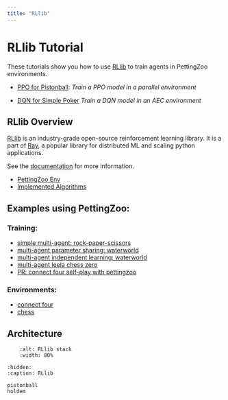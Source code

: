 ```yaml
---
title: "RLlib"
---
```


# RLlib Tutorial

These tutorials show you how to use [RLlib](https://docs.ray.io/en/latest/rllib/index.html) to train agents in PettingZoo environments.

* [PPO for Pistonball](/tutorials/rllib/pistonball/): _Train a PPO model in a parallel environment_

* [DQN for Simple Poker](/tutorials/rllib/holdem/) _Train a DQN model in an AEC environment_

##  RLlib Overview

[RLlib](https://github.com/ray-project/ray/tree/master/rllib) is an industry-grade open-source reinforcement learning library.
It is a part of [Ray](https://github.com/ray-project/ray), a popular library for distributed ML and scaling python applications.

See the [documentation](https://docs.ray.io/en/latest/rllib/index.html) for more information.
 * [PettingZoo Env](https://docs.ray.io/en/latest/rllib/rllib-env.html#pettingzoo-multi-agent-environments)
 * [Implemented Algorithms](https://docs.ray.io/en/latest/rllib/rllib-algorithms.html)

## Examples using PettingZoo:

### Training:
 * [simple multi-agent: rock-paper-scissors](https://github.com/ray-project/ray/blob/master/rllib/examples/rock_paper_scissors_multiagent.py)
 * [multi-agent parameter sharing: waterworld](https://github.com/ray-project/ray/blob/master/rllib/examples/multi_agent_parameter_sharing.py)
 * [multi-agent independent learning: waterworld](https://github.com/ray-project/ray/blob/master/rllib/examples/multi_agent_independent_learning.py)
 * [multi-agent leela chess zero](https://github.com/ray-project/ray/blob/master/rllib/examples/multi-agent-leela-chess-zero.py) 
 * [PR: connect four self-play with pettingzoo](https://github.com/ray-project/ray/pull/33481) 

[//]: # (TODO: test waterworld, leela chess zero, add PR to pettingzoo if it isn't merged)

### Environments:
 * [connect four](https://github.com/ray-project/ray/blob/293fe2cb182b15499672c9cf50f79c8a9857dfb4/rllib/examples/env/pettingzoo_connect4.py)
 * [chess](https://github.com/ray-project/ray/blob/293fe2cb182b15499672c9cf50f79c8a9857dfb4/rllib/examples/env/pettingzoo_chess.py)

## Architecture

```{figure} https://docs.ray.io/en/latest/_images/rllib-stack.svg
    :alt: RLlib stack
    :width: 80%
```

```{toctree}
:hidden:
:caption: RLlib

pistonball
holdem
```
